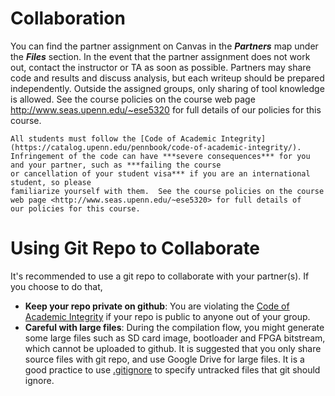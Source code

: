 # Collaboration

You can find the partner assignment on Canvas in the ***Partners*** map under the ***Files*** section.  In the event that the partner assignment does not work out, contact the instructor or TA as soon
as possible.  Partners may share code and results and discuss analysis, but
each writeup should be prepared independently.  Outside the assigned groups,
only sharing of tool knowledge is allowed.  See the course policies on the course
web page <http://www.seas.upenn.edu/~ese5320> for full details of
our policies for this course.


```{warning}
All students must follow the [Code of Academic Integrity](https://catalog.upenn.edu/pennbook/code-of-academic-integrity/).
Infringement of the code can have ***severe consequences*** for you and your partner, such as ***failing the course
or cancellation of your student visa*** if you are an international student, so please
familiarize yourself with them.  See the course policies on the course
web page <http://www.seas.upenn.edu/~ese5320> for full details of
our policies for this course.
```

# Using Git Repo to Collaborate

It's recommended to use a git repo to collaborate with your partner(s). If you choose to do that, 
* **Keep your repo private on github**: You are violating the [Code of Academic Integrity](https://catalog.upenn.edu/pennbook/code-of-academic-integrity/) if your repo is public to anyone out of your group. 
* **Careful with large files**: During the compilation flow, you might generate some large files such as SD card image, bootloader and FPGA bitstream, which cannot be uploaded to github. It is suggested that you only share source files with git repo, and use Google Drive for large files. It is a good practice to use [.gitignore](https://git-scm.com/docs/gitignore/en) to specify untracked files that git should ignore.  
